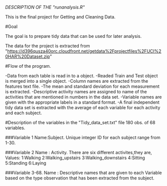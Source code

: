 *DESCRIPTION OF THE "runanalysis.R"*

This is the final project for Getting and Cleaning Data.

#Goal
 
The goal is to prepare tidy data that can be used for later analysis.

The data for the project is extracted from "https://d396qusza40orc.cloudfront.net/getdata%2Fprojectfiles%2FUCI%20HAR%20Dataset.zip"

#Flow of the program.

-Data from each table is read in to a object.
-Readed Train and Test object is merged into a single object.
-Column names are extracted from the features text file.
-The mean and standard deviation for each measurement is extracted.
-Descriptive activity names are assigned to name of the activities that are mentioned in numbers in the data set.
-Variable names are given with the appropriate labels in a standard format.
-A final independent tidy data set is extracted with the average of each variable for each activity and each subject.

#Description of the variables in the "Tidy_data_set.txt" file 180 obs. of 68 variables.

###Variable 1 Name:Subject.
Unique integer ID for each subject range from 1-30.

###Variable 2 Name : Activity.
There are six different activites,they are,
Values:
1:Walking
2:Walking_upstairs
3:Walking_downstairs
4:Sitting
5:Standing
6:Laying


###Variable 3-68. Name : Descriptive names that are given to each Variable based on the type observation that has been extracted from the subject.

